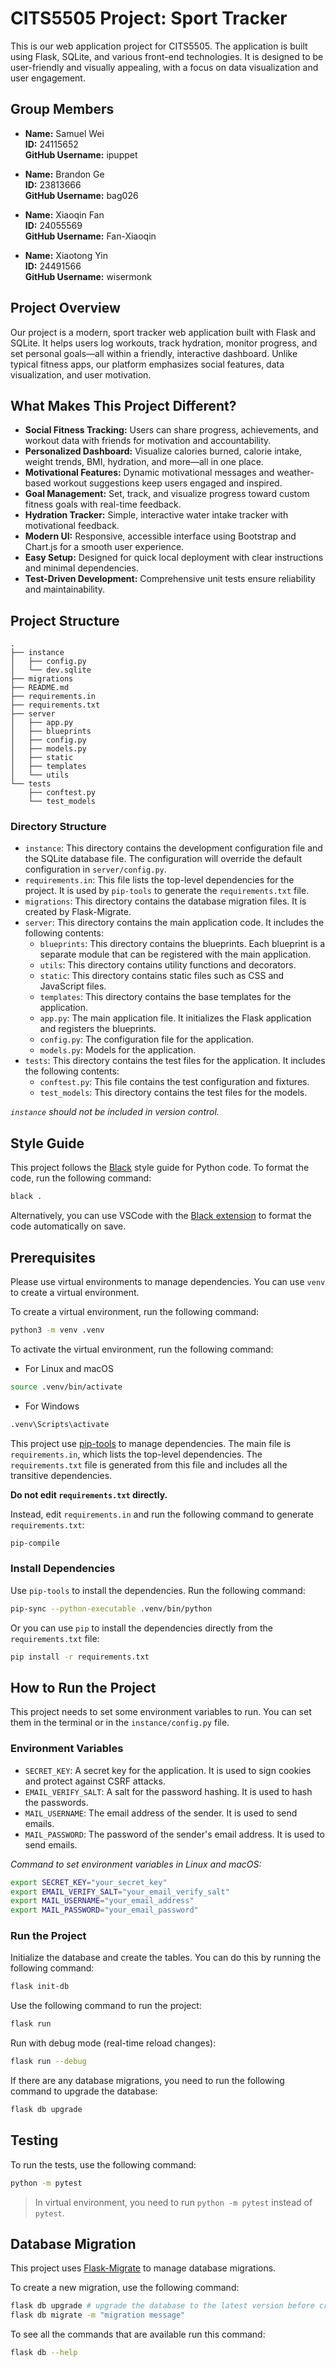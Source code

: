 # CITS5505 Project: Sport Tracker

This is our web application project for CITS5505. The application is built using Flask, SQLite, and various front-end
technologies. It is designed to be user-friendly and visually appealing, with a focus on data visualization and user
engagement.

## Group Members

- **Name:** Samuel Wei  
  **ID:** 24115652  
  **GitHub Username:** ipuppet

- **Name:** Brandon Ge  
  **ID:** 23813666  
  **GitHub Username:** bag026

- **Name:** Xiaoqin Fan  
  **ID:** 24055569  
  **GitHub Username:** Fan-Xiaoqin

- **Name:** Xiaotong Yin  
  **ID:** 24491566  
  **GitHub Username:** wisermonk

## Project Overview

Our project is a modern, sport tracker web application built with Flask and SQLite. It helps users log workouts, track
hydration, monitor progress, and set personal goals—all within a friendly, interactive dashboard. Unlike typical fitness
apps, our platform emphasizes social features, data visualization, and user motivation.

## What Makes This Project Different?

- **Social Fitness Tracking:** Users can share progress, achievements, and workout data with friends for motivation and
  accountability.
- **Personalized Dashboard:** Visualize calories burned, calorie intake, weight trends, BMI, hydration, and more—all in
  one place.
- **Motivational Features:** Dynamic motivational messages and weather-based workout suggestions keep users engaged and
  inspired.
- **Goal Management:** Set, track, and visualize progress toward custom fitness goals with real-time feedback.
- **Hydration Tracker:** Simple, interactive water intake tracker with motivational feedback.
- **Modern UI:** Responsive, accessible interface using Bootstrap and Chart.js for a smooth user experience.
- **Easy Setup:** Designed for quick local deployment with clear instructions and minimal dependencies.
- **Test-Driven Development:** Comprehensive unit tests ensure reliability and maintainability.

## Project Structure

```plaintext
.
├── instance
│   ├── config.py
│   └── dev.sqlite
├── migrations
├── README.md
├── requirements.in
├── requirements.txt
├── server
│   ├── app.py
│   ├── blueprints
│   ├── config.py
│   ├── models.py
│   ├── static
│   ├── templates
│   └── utils
└── tests
    ├── conftest.py
    └── test_models
```

### Directory Structure

- `instance`: This directory contains the development configuration file and the SQLite database file. The configuration
  will override the default configuration in `server/config.py`.
- `requirements.in`: This file lists the top-level dependencies for the project. It is used by `pip-tools` to generate
  the `requirements.txt` file.
- `migrations`: This directory contains the database migration files. It is created by Flask-Migrate.
- `server`: This directory contains the main application code. It includes the following contents:
    - `blueprints`: This directory contains the blueprints. Each blueprint is a separate module that can be registered
      with the main application.
    - `utils`: This directory contains utility functions and decorators.
    - `static`: This directory contains static files such as CSS and JavaScript files.
    - `templates`: This directory contains the base templates for the application.
    - `app.py`: The main application file. It initializes the Flask application and registers the blueprints.
    - `config.py`: The configuration file for the application.
    - `models.py`: Models for the application.
- `tests`: This directory contains the test files for the application. It includes the following contents:
    - `conftest.py`: This file contains the test configuration and fixtures.
    - `test_models`: This directory contains the test files for the models.

*`instance` should not be included in version control.*

## Style Guide

This project follows the [Black](https://black.readthedocs.io/en/stable/the_black_code_style/current_style.html) style
guide for Python code. To format the code, run the following command:

```bash
black .
```

Alternatively, you can use VSCode with
the [Black extension](https://marketplace.visualstudio.com/items/?itemName=ms-python.black-formatter) to format the code
automatically on save.

## Prerequisites

Please use virtual environments to manage dependencies. You can use `venv` to create a virtual environment.

To create a virtual environment, run the following command:

```bash
python3 -m venv .venv
```

To activate the virtual environment, run the following command:

- For Linux and macOS

```bash
source .venv/bin/activate
```

- For Windows

```bash
.venv\Scripts\activate
```

This project use [pip-tools](https://github.com/jazzband/pip-tools) to manage dependencies. The main file is
`requirements.in`, which lists the top-level dependencies. The `requirements.txt` file is generated from this file and
includes all the transitive dependencies.

**Do not edit `requirements.txt` directly.**

Instead, edit `requirements.in` and run the following command to generate `requirements.txt`:

```bash
pip-compile
```

### Install Dependencies

Use `pip-tools` to install the dependencies. Run the following command:

```bash
pip-sync --python-executable .venv/bin/python
```

Or you can use `pip` to install the dependencies directly from the `requirements.txt` file:

```bash
pip install -r requirements.txt
```

## How to Run the Project

This project needs to set some environment variables to run. You can set them in the terminal or in the
`instance/config.py` file.

### Environment Variables

- `SECRET_KEY`: A secret key for the application. It is used to sign cookies and protect against CSRF attacks.
- `EMAIL_VERIFY_SALT`: A salt for the password hashing. It is used to hash the passwords.
- `MAIL_USERNAME`: The email address of the sender. It is used to send emails.
- `MAIL_PASSWORD`: The password of the sender's email address. It is used to send emails.

*Command to set environment variables in Linux and macOS:*

```bash
export SECRET_KEY="your_secret_key"
export EMAIL_VERIFY_SALT="your_email_verify_salt"
export MAIL_USERNAME="your_email_address"
export MAIL_PASSWORD="your_email_password"
```

### Run the Project

Initialize the database and create the tables. You can do this by running the following command:

```bash
flask init-db
```

Use the following command to run the project:

```bash
flask run
```

Run with debug mode (real-time reload changes):

```bash
flask run --debug
```

If there are any database migrations, you need to run the following command to upgrade the database:

```bash
flask db upgrade
```

## Testing

To run the tests, use the following command:

```bash
python -m pytest
```

> In virtual environment, you need to run `python -m pytest` instead of `pytest`.

## Database Migration

This project uses [Flask-Migrate](https://flask-migrate.readthedocs.io/en/latest/) to manage database migrations.

To create a new migration, use the following command:

```bash
flask db upgrade # upgrade the database to the latest version before creating a new migration
flask db migrate -m "migration message"
```

To see all the commands that are available run this command:

```bash
flask db --help
```
